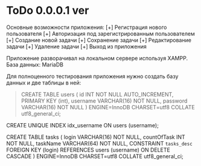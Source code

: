 # ToDo 0.0.0.1 ver 

Основные возможности приложения: 
[+] Регистрация нового пользователя
[+] Авторизация под зарегистрированным пользователем 
[+] Создание новой задачи 
[+] Сохранение задачи 
[+] Редактирование задачи 
[+] Удаление задачи 
[+] Выход из приложения  

Приложение разворачивал на локальном сервере используя XAMPP. 
База данных: MariaDB 

Для полноценного тестирования приложения нужно создать базу данных и две таблицы в ней:

> CREATE TABLE users (
  id INT NOT NULL AUTO_INCREMENT, PRIMARY KEY (int),
  username VARCHAR(16) NOT NULL,
  password VARCHAR(16) NOT NULL
) ENGINE=InnoDB CHARSET=utf8 COLLATE utf8_general_ci; 

CREATE UNIQUE INDEX idx_username ON users (username);

CREATE TABLE tasks (
  login VARCHAR(16) NOT NULL,
  countOfTask INT NOT NULL,
  taskName VARCHAR(64) NOT NULL,
  CONSTRAINT `tasks_desc`
  FOREIGN KEY (login) REFERENCES users (username)
  ON DELETE CASCADE
) ENGINE=InnoDB CHARSET=utf8 COLLATE utf8_general_ci;
